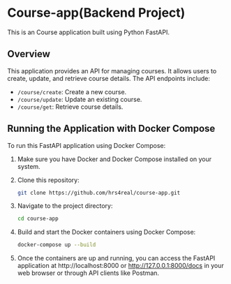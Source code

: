 # Course-app(Backend Project)

This is an Course application built using Python FastAPI.

## Overview

This application provides an API for managing courses. It allows users to create, update, and retrieve course details. The API endpoints include:

- `/course/create`: Create a new course.
- `/course/update`: Update an existing course.
- `/course/get`: Retrieve course details.

## Running the Application with Docker Compose

To run this FastAPI application using Docker Compose:

1. Make sure you have Docker and Docker Compose installed on your system.

2. Clone this repository:

   ```bash
   git clone https://github.com/hrs4real/course-app.git

3. Navigate to the project directory:

   ```bash
   cd course-app

4. Build and start the Docker containers using Docker Compose:

   ```bash
   docker-compose up --build

5. Once the containers are up and running, you can access the FastAPI application at http://localhost:8000 or http://127.0.0.1:8000/docs in your web browser or through API clients like Postman.
